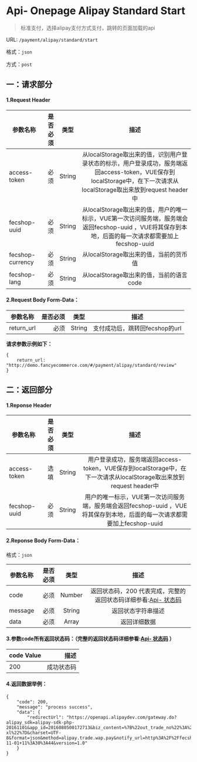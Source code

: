 Api- Onepage Alipay Standard Start
================

> 标准支付，选择alipay支付方式支付，跳转的页面加载的api

URL: `/payment/alipay/standard/start`

格式：`json`

方式：`post`


一：请求部分
---------

#### 1.Request Header


| 参数名称          | 是否必须    |  类型        |  描述     |
| ------------------| -----:      | :----:       |:----:     |
| access-token      | 必须        |   String     | 从localStorage取出来的值，识别用户登录状态的标示，用户登录成功，服务端返回access-token，VUE保存到localStorage中，在下一次请求从localStorage取出来放到request header中   |
| fecshop-uuid      | 必须        |   String     | 从localStorage取出来的值，用户的唯一标示，VUE第一次访问服务端，服务端会返回fecshop-uuid ，VUE将其保存到本地，后面的每一次请求都需要加上fecshop-uuid    |
| fecshop-currency  | 必须        |   String     | 从localStorage取出来的值，当前的货币值  |
| fecshop-lang      | 必须        |   String     | 从localStorage取出来的值，当前的语言code  |


#### 2.Request Body Form-Data：


| 参数名称        | 是否必须    |  类型       |  描述     |
| ----------------| -----:      | :----:      |:----:     |
| return_url      | 必须        |   String     | 支付成功后，跳转回fecshop的url    |

**请求参数示例如下：**

```
{
    return_url: "http://demo.fancyecommerce.com/#/payment/alipay/standard/review"
}
```

二：返回部分
----------

#### 1.Reponse Header

| 参数名称          | 是否必须    |  类型        |  描述     |
| ------------------| -----:      | :----:       |:----:     |
| access-token      | 选填        |   String     | 用户登录成功，服务端返回access-token，VUE保存到localStorage中，在下一次请求从localStorage取出来放到request header中   |
| fecshop-uuid      | 必须        |   String     | 用户的唯一标示，VUE第一次访问服务端，服务端会返回fecshop-uuid ，VUE将其保存到本地，后面的每一次请求都需要加上fecshop-uuid    |

#### 2.Reponse Body Form-Data：

格式：`json`

| 参数名称        | 是否必须    |  类型       |  描述        |
| ----------------| -----:      | :----:      |:----:        | 
| code            | 必须        |   Number    | 返回状态码，200 代表完成，完整的返回状态码详细参看:[Api- 状态码](fecshop-server-return-code.md) |
| message         | 必须        |   String    | 返回状态字符串描述  |
| data            | 必须        |   Array     | 返回详细数据        |


#### 3.参数code所有返回状态码：（完整的返回状态码详细参看:[Api- 状态码](fecshop-server-return-code.md) ）

| code Value      |        描述                                        |
| ----------------| --------------------------------------------------:| 
| 200             | 成功状态码                                         |  



#### 4.返回数据举例：

```
{
    "code": 200,
    "message": "process success",
    "data": {
        "redirectUrl": "https://openapi.alipaydev.com/gateway.do?alipay_sdk=alipay-sdk-php-20161101&app_id=2016080500172713&biz_content=%7B%22out_trade_no%22%3A%221100000911%22%2C%22product_code%22%3A%22QUICK_WAP_WAY%22%2C%22total_amount%22%3A%22927.80%22%2C%22subject%22%3A%22Raglan+Sleeves+Letter+Printed+Crew+Neck+Sweatshirt+kahaki-xl%22%7D&charset=UTF-8&format=json&method=alipay.trade.wap.pay&notify_url=http%3A%2F%2Ffecshop.appserver.fancyecommerce.com%2Fpayment%2Falipay%2Fstandard%2Fipn&return_url=http%3A%2F%2Fdemo.fancyecommerce.com%2F%23%2Fpayment%2Falipay%2Fstandard%2Freview&sign=W3z2RHb%2BaC1NvaH8lg1Ug1G%2BRFQYW1yX%2FKaofsVopQp%2BAi84gFzL6%2FL85YnFJNy61X20o%2BObUqrQ5C5tbB5%2Bw%2F0IqXlJEkPAH%2FjVNZxyj2aqZBBPP2hY%2BQIyMVmbnQyEOXYlhYi2rhkVuPw%2BmFoJNFWkC5sSf8lQbOoKBFyljNkdnfelTxVliv7aCVuPsiKLMk6uKthwPv2KYJ9xMHM%2FH1panfC6ERHHwl8bUm6sxbD28vKmTLs5oB%2B%2BwCOreK8QdbE0VU9pK6mYpC6%2FwrTqZZEqUUou9WEOB1RVD%2B1L%2B3rroc0bL9Ru2SJbBhd3XE1B1B7MiR9N2qo3DlVjKr4Ifg%3D%3D&sign_type=RSA2&timestamp=2017-11-01+11%3A30%3A44&version=1.0"
    }
}
```